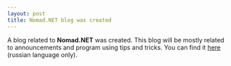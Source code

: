 ```yaml
---
layout: post
title: Nomad.NET blog was created
---
```


A blog related to **Nomad.NET** was created. This blog will be mostly related to announcements and program using tips and tricks. You can find it [here](https://nomad-net.blogspot.com/) (russian language only).
